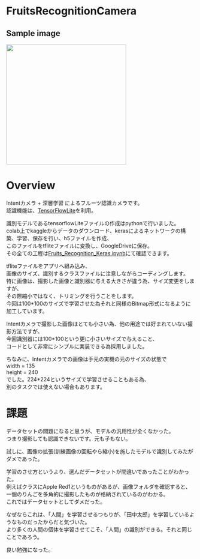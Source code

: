 # FruitsRecognitionCamera
## Sample image  
<img src="https://user-images.githubusercontent.com/37995730/50756840-db033a80-12a0-11e9-9ef5-e8dab346e86c.png" width="320px">  

# Overview  

Intentカメラ + 深層学習 によるフルーツ認識カメラです。  
認識機能は、[TensorFlowLite](https://codelabs.developers.google.com/codelabs/tensorflow-for-poets-2-tflite/#0)を利用。  


識別モデルであるtensorflowLiteファイルの作成はpythonで行いました。  
colab上でkaggleからデータのダウンロード、kerasによるネットワークの構築、学習、保存を行い、h5ファイルを作成、  
このファイルをtfliteファイルに変換し、GoogleDriveに保存。  
その全ての工程は[Fruits_Recognition_Keras.ipynb](https://github.com/maro-amoeba/FruitsRecognitionCamera/blob/master/Fruits_Recognition_Keras.ipynb)にて確認できます。  
  
tfliteファイルをアプリへ組み込み、  
画像のサイズ、識別するクラスファイルに注意しながらコーディングします。  
特に画像は、撮影した画像と識別器に与える大きさが違う為、サイズ変更をしますが、  
その際縮小ではなく、トリミングを行うことをします。  
今回は100*100のサイズで学習させた為それと同様のBitmap形式になるように加工しています。  

Intentカメラで撮影した画像はとても小さい為、他の用途では好まれていない撮影方法ですが、  
今回識別器には100*100という更に小さいサイズで与えること、  
コードとして非常にシンプルに実装できる為採用しました。  

ちなみに、Intentカメラでの画像は手元の実機の元のサイズの状態で  
width = 135  
height = 240  
でした。224*224というサイズで学習させることもある為、  
別のタスクでは使えない場合もあります。  

# 課題  
データセットの問題になると思うが、モデルの汎用性が全くなかった。  
つまり撮影しても認識できないです。元も子もない。  

試しに、画像の拡張(訓練画像の回転やら縮小)を施したモデルで識別してみたがダメであった。  

学習のさせ方というより、選んだデータセットが間違いであったことがわかった。  
例えばクラスにApple Red1というものがあるが、画像フォルダを確認すると、  
一個のりんごを多角的に撮影したものが格納されているのがわかる。  
これではデータセットとしてダメだった。  

なぜならこれは、「人間」を学習させるつもりが、「田中太郎」を学習しているようなものだったからだと気づいた。  
より多くの人間の個体を学習させてこそ、「人間」の識別ができる。それと同じことであろう。  

良い勉強になった。
